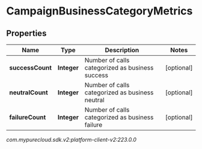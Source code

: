 # CampaignBusinessCategoryMetrics


## Properties

| Name | Type | Description | Notes |
| ------------ | ------------- | ------------- | ------------- |
| **successCount** | **Integer** | Number of calls categorized as business success |  [optional] |
| **neutralCount** | **Integer** | Number of calls categorized as business neutral |  [optional] |
| **failureCount** | **Integer** | Number of calls categorized as business failure |  [optional] |




_com.mypurecloud.sdk.v2:platform-client-v2:223.0.0_
